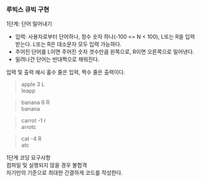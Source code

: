### 루빅스 큐빅 구현
1단계: 단어 밀어내기   

- 입력: 사용자로부터 단어하나, 정수 숫자 하나(-100 <= N < 100), L또는 R을 입력받는다. L또는 R은 대소문자 모두 입력 가능하다.
- 주어진 단어를 L이면 주어진 숫자 갯수만큼 왼쪽으로, R이면 오른쪽으로 밀어낸다.
- 밀려나간 단어는 반대쩍으로 채워진다.

입력 및 출력 예시
홀수 줄은 입력, 짝수 줄은 출력이다.

> apple 3 L   
leapp

> banana 6 R   
banana

> carrot -1 r   
arrotc

> cat -4 R   
atc

1단계 코딩 요구사항   
컴파일 및 실행되지 않을 경우 불합격   
자기만의 기준으로 최대한 간결하게 코드를 작성한다.